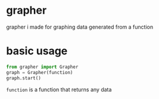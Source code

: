 # grapher
grapher i made for graphing data generated from a function

# basic usage
 ```py
from grapher import Grapher
graph = Grapher(function)
graph.start()
```
`function` is a function that returns any data
